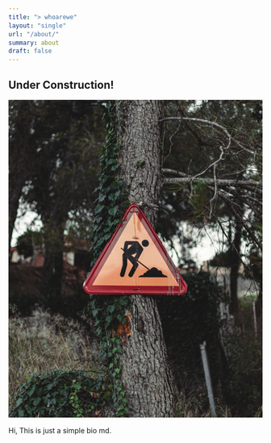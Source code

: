 ```yaml
---
title: "> whoarewe"
layout: "single"
url: "/about/"
summary: about
draft: false
---
```


## Under Construction!

![Under construction - Carlos Copete](/under-construction.jpg)

Hi, This is just a simple bio md.
